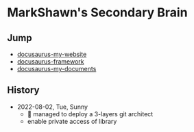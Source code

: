 # MarkShawn's Secondary Brain

## Jump

- [docusaurus-my-website](https://github.com/markshawn2020/docusaurus-my-website)
- [docusaurus-framework](https://github.com/markshawn2020/keeeps-learning)
- [docusaurus-my-documents](https://github.com/markshawn2020/my-documents)

## History

- 2022-08-02, Tue, Sunny
  - :rocket: managed to deploy a 3-layers git architect
  - enable private access of library
